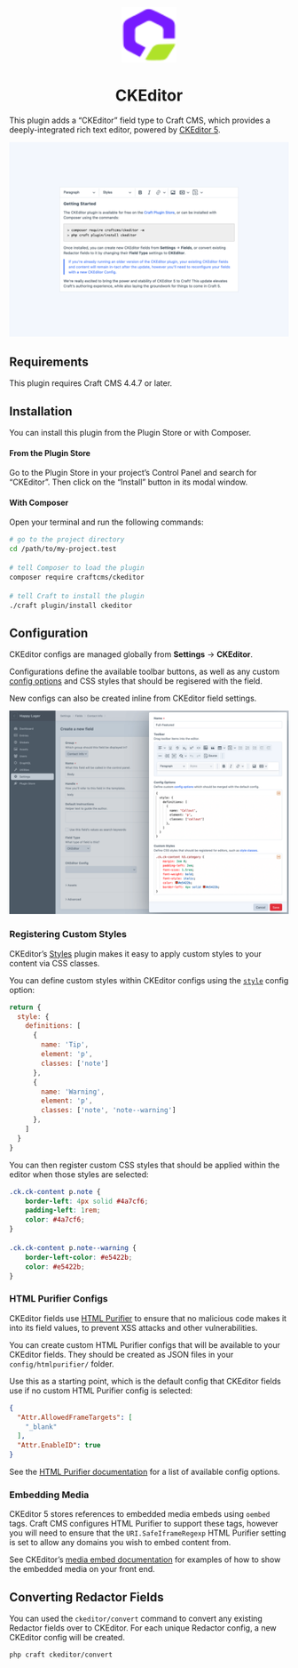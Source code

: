 <p align="center"><img src="./src/icon.svg" width="100" height="100" alt="CKEditor icon"></p>

<h1 align="center">CKEditor</h1>

This plugin adds a “CKEditor” field type to Craft CMS, which provides a deeply-integrated rich text editor, powered by [CKEditor 5](https://ckeditor.com/).

![A CKEditor field with example content filled in.](field.png)

## Requirements

This plugin requires Craft CMS 4.4.7 or later.

## Installation

You can install this plugin from the Plugin Store or with Composer.

#### From the Plugin Store

Go to the Plugin Store in your project’s Control Panel and search for “CKEditor”. Then click on the “Install” button in its modal window.

#### With Composer

Open your terminal and run the following commands:

```bash
# go to the project directory
cd /path/to/my-project.test

# tell Composer to load the plugin
composer require craftcms/ckeditor

# tell Craft to install the plugin
./craft plugin/install ckeditor
```

## Configuration

CKEditor configs are managed globally from **Settings** → **CKEditor**.

Configurations define the available toolbar buttons, as well as any custom [config options](https://ckeditor.com/docs/ckeditor5/latest/api/module_core_editor_editorconfig-EditorConfig.html) and CSS styles that should be regisered with the field.

New configs can also be created inline from CKEditor field settings.

![A “Create a new field” page within the Craft CMS control panel, with “CKEditor” as the chosen field type. A slideout is open with CKEditor config settings.](field-settings.png)

### Registering Custom Styles

CKEditor’s [Styles](https://ckeditor.com/docs/ckeditor5/latest/features/style.html) plugin makes it easy to apply custom styles to your content via CSS classes.

You can define custom styles within CKEditor configs using the [`style`](https://ckeditor.com/docs/ckeditor5/latest/api/module_core_editor_editorconfig-EditorConfig.html#member-style) config option:

```js
return {
  style: {
    definitions: [
      {
        name: 'Tip',
        element: 'p',
        classes: ['note']
      },
      {
        name: 'Warning',
        element: 'p',
        classes: ['note', 'note--warning']
      },
    ]
  }
}
```

You can then register custom CSS styles that should be applied within the editor when those styles are selected:

```css
.ck.ck-content p.note {
    border-left: 4px solid #4a7cf6;
    padding-left: 1rem;
    color: #4a7cf6;
}

.ck.ck-content p.note--warning {
    border-left-color: #e5422b;
    color: #e5422b;
}
```

### HTML Purifier Configs

CKEditor fields use [HTML Purifier](http://htmlpurifier.org) to ensure that no malicious code makes it into its field values, to prevent XSS attacks
and other vulnerabilities.

You can create custom HTML Purifier configs that will be available to your CKEditor fields. They should be created as JSON files in
your `config/htmlpurifier/` folder.

Use this as a starting point, which is the default config that CKEditor fields use if no custom HTML Purifier config is selected:

```json
{
  "Attr.AllowedFrameTargets": [
    "_blank"
  ],
  "Attr.EnableID": true
}
```

See the [HTML Purifier documentation](http://htmlpurifier.org/live/configdoc/plain.html) for a list of available config options.

### Embedding Media

CKEditor 5 stores references to embedded media embeds using `oembed` tags. Craft CMS configures HTML Purifier to support these tags, however you will need to ensure that the `URI.SafeIframeRegexp` HTML Purifier setting is set to allow any domains you wish to embed content from. 

See CKEditor’s [media embed documentation](https://ckeditor.com/docs/ckeditor5/latest/features/media-embed.html#displaying-embedded-media-on-your-website) for examples of how to show the embedded media on your front end.

## Converting Redactor Fields

You can used the `ckeditor/convert` command to convert any existing Redactor fields over to CKEditor. For each unique Redactor config, a new CKEditor config will be created.

```sh
php craft ckeditor/convert
```
